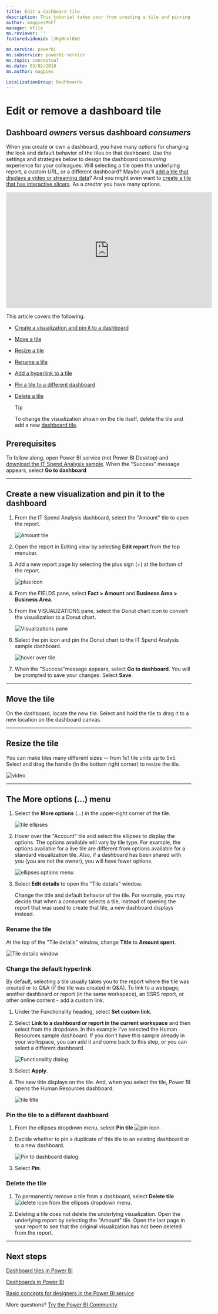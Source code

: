 ```yaml
---
title: Edit a dashboard tile  
description: This tutorial takes your from creating a tile and pinning it to a dashboard, to learning how to edit that dashboard tile -- resize, move, rename, pin, delete, add hyperlink.
author: maggiesMSFT
manager: kfile
ms.reviewer: ''
featuredvideoid: lJKgWnvl6bQ

ms.service: powerbi
ms.subservice: powerbi-service
ms.topic: conceptual
ms.date: 03/02/2018
ms.author: maggies

LocalizationGroup: Dashboards
---
```

# Edit or remove a dashboard tile

## Dashboard *owners* versus dashboard *consumers*
When you create or own a dashboard, you have many options for changing the look and default behavior of the tiles on that dashboard. Use the settings and strategies below to design the dashboard *consuming* experience for your colleagues.  Will selecting a tile open the underlying report, a custom URL, or a different dashboard? Maybe you'll [add a tile that displays a video or streaming data](service-dashboard-add-widget.md)? And you might even want to [create a tile that has interactive slicers](service-dashboard-pin-live-tile-from-report.md). As a *creator* you have many options. 

<iframe width="560" height="315" src="https://www.youtube.com/embed/lJKgWnvl6bQ" frameborder="0" allowfullscreen></iframe>

This article covers the following.

* [Create a visualization and pin it to a dashboard](#create)
* [Move a tile](#move)
* [Resize a tile](#resize)
* [Rename a tile](#rename)
* [Add a hyperlink to a tile](#hyperlink)
* [Pin a tile to a different dashboard](#different)
* [Delete a tile](#delete)
  
  > [!TIP]
  > To change the visualization shown on the tile itself, delete the tile and add a new [dashboard tile](consumer/end-user-tiles.md).

  
## Prerequisites
To follow along, open Power BI service (not Power BI Desktop) and [download the IT Spend Analysis sample](sample-it-spend.md). When the "Success" message appears, select **Go to dashboard**

- - -
<a name="create"></a>

## Create a new visualization and pin it to the dashboard
1. From the IT Spend Analysis dashboard, select the "Amount" tile to open the report.

    ![Amount tile](media/service-dashboard-edit-tile/power-bi-amount-tile.png)

2. Open the report in Editing view by selecting **Edit report** from the top menubar.

3. Add a new report page by selecting the plus sign (+) at the bottom of the report.

    ![plus icon](media/service-dashboard-edit-tile/power-bi-add-page.png)

4. From the FIELDS pane, select **Fact > Amount** and **Business Area > Business Area**.
 
5. From the VISUALIZATIONS pane, select the Donut chart icon to convert the visualization to a Donut chart.

    ![Visualizations pane](media/service-dashboard-edit-tile/power-bi-donut-chart.png)

5. Select the pin icon and pin the Donut chart to the IT Spend Analysis sample dashboard.

   ![hover over tile](media/service-dashboard-edit-tile/power-bi-pin.png)

6. When the "Success"message appears, select **Go to dashboard**. You will be prompted to save your changes. Select **Save**.

- - -
<a name="move"></a>

## Move the tile
On the dashboard, locate the new tile. Select and hold the tile to drag it to a new location on the dashboard canvas.

- - -
<a name="resize"></a>

## Resize the tile
You can make tiles many different sizes -- from 1x1 tile units up to 5x5. Select and drag the handle (in the bottom right corner) to resize the tile.

![video](media/service-dashboard-edit-tile/pbigif_resizetile4.gif)

- - -
## The **More options** (...) menu

1. Select the **More options** (...) in the upper-right corner of the tile. 
   
   ![tile ellipses](media/service-dashboard-edit-tile/power-bi-tile.png)

2. Hover over the "Account" tile and select the ellipses to display the options. The options available will vary by tile type.  For example, the options available for a live tile are different from options available for a standard visualization tile. Also, if a dashboard has been shared with you (you are not the owner), you will have fewer options.

   ![ellipses options menu](media/service-dashboard-edit-tile/power-bi-tile-menu-new.png)

3. Select **Edit details** to open the "Tile details" window. 

    Change the title and default behavior of the tile.  For example, you may decide that when a *consumer* selects a tile, instead of opening the report that was used to create that tile, a new dashboard displays instead.  
   


<a name="rename"></a>

### Rename the tile
At the top of the "Tile details" window, change **Title** to **Amount spent**.

![Tile details window](media/service-dashboard-edit-tile/power-bi-tile-title.png)


<a name="hyperlink"></a>

### Change the default hyperlink
By default, selecting a tile usually takes you to the report where the tile was created or to Q&A (if the tile was created in Q&A). To link to a webpage, another dashboard or report (in the same workspace), an SSRS report, or other online content - add a custom link.

1. Under the Functionality heading, select **Set custom link**.

2. Select **Link to a dashboard or report in the current workspace** and then select from the dropdown.  In this example I've selected the Human Resources sample dashboard. If you don't have this sample already in your workspace, you can add it and come back to this step, or you can select a different dashboard. 

    ![Functionality dialog](media/service-dashboard-edit-tile/power-bi-custom-link.png)

3. Select **Apply**.

4. The new title displays on the tile.  And, when you select the tile, Power BI opens the Human Resources dashboard. 

    ![tile title](media/service-dashboard-edit-tile/power-bi-title.png)

<a name="different"></a>

### Pin the tile to a different dashboard
1. From the ellipses dropdown menu, select **Pin tile** ![pin icon](media/service-dashboard-edit-tile/pinnooutline.png) .
2. Decide whether to pin a duplicate of this tile to an existing dashboard or to a new dashboard. 
   
   ![Pin to dashboard dialog](media/service-dashboard-edit-tile/pbi_pintoanotherdash.png)
3. Select **Pin**.

<a name="delete"></a>

### Delete the tile
1. To permanently remove a tile from a dashboard, select  **Delete tile** ![delete icon](media/service-dashboard-edit-tile/power-bi-delete-tile-icon.png) from the ellipses dropdown menu. 

2. Deleting a tile does not delete the underlying visualization. Open the underlying report by selecting the "Amount" tile. Open the last page in your report to see that the original visualization has not been deleted from the report. 

- - -
## Next steps
[Dashboard tiles in Power BI](consumer/end-user-tiles.md)

[Dashboards in Power BI](consumer/end-user-dashboards.md)

[Basic concepts for designers in the Power BI service](service-basic-concepts.md)

More questions? [Try the Power BI Community](http://community.powerbi.com/)


